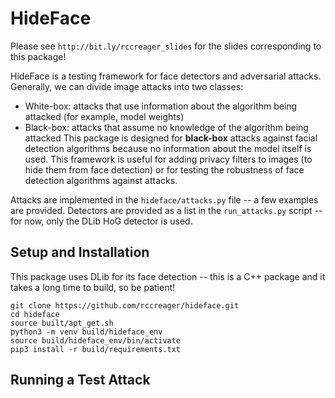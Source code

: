 # HideFace 

Please see `http://bit.ly/rccreager_slides` for the slides corresponding to this package!

HideFace is a testing framework for face detectors and adversarial attacks.
Generally, we can divide image attacks into two classes:
* White-box: attacks that use information about the algorithm being attacked (for example, model weights)
* Black-box: attacks that assume no knowledge of the algorithm being attacked
This package is designed for **black-box** attacks against facial detection algorithms because no information about the model itself is used. 
This framework is useful for adding privacy filters to images (to hide them from face detection) or for testing the robustness of face detection algorithms against attacks.

Attacks are implemented in the `hideface/attacks.py` file -- a few examples are provided.
Detectors are provided as a list in the `run_attacks.py` script -- for now, only the DLib HoG detector is used. 

## Setup and Installation
This package uses DLib for its face detection -- this is a C++ package and it takes a long time to build, so be patient! 
    
    git clone https://github.com/rccreager/hideface.git
    cd hideface
    source built/apt_get.sh
    python3 -m venv build/hideface_env
    source build/hideface_env/bin/activate
    pip3 install -r build/requirements.txt

## Running a Test Attack  



